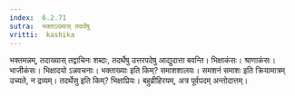 ```yaml
---
index:  6.2.71
sutra:  भक्ताऽख्यास् तदर्थेषु
vritti:  kashika 
---
```


भक्तमन्नम्, तदाख्यास् तद्वाचिनः शब्दाः, तदर्थेषु उत्तरपदेषु आद्युदात्ता बवन्ति। भिक्षाकंसः। श्राणाकंसः। भाजीकंसः। भिक्षादयो ऽन्नवचनाः। भक्ताख्याः इति किम्? समाशशालयः। समशनं समाशः इति क्रियामात्रम् उच्यते, न द्रव्यम्। तदर्थेसु इति किम्? भिक्षाप्रियः। बहुव्रीहिरयम्, अत्र पूर्वपदम् अन्तोदात्तम्।

